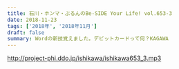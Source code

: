 ```yaml
---
title: 石川・ホンマ・ぶるんのBe-SIDE Your Life! vol.653-3
date: 2018-11-23
tags: ['2018年', '2018年11月']
draft: false
summary: Wordの新技覚えました。デビットカードって何？KAGAWA
---
```


http://project-phi.ddo.jp/ishikawa/ishikawa653_3.mp3
